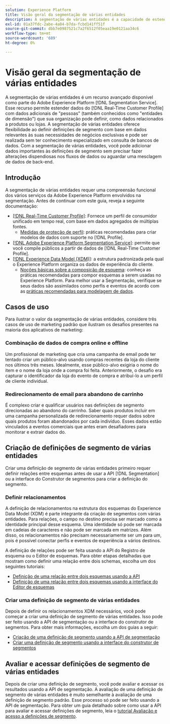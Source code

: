 ```yaml
---
solution: Experience Platform
title: Visão geral da segmentação de várias entidades
description: A segmentação de várias entidades é a capacidade de estender dados do Perfil com dados adicionais com base em produtos, lojas ou outras classes que não são de perfil. Depois de conectados, os dados de classes adicionais ficam disponíveis como se fossem nativos do esquema de Perfil.
exl-id: 01a37fdc-2abe-4a84-b7da-fcbd141ff51f
source-git-commit: dbb7e0987521c7a2f6512f05eaa19e0121aa34c6
workflow-type: tm+mt
source-wordcount: '689'
ht-degree: 0%

---
```


# Visão geral da segmentação de várias entidades

A segmentação de várias entidades é um recurso avançado disponível como parte do Adobe Experience Platform [!DNL Segmentation Service]. Esse recurso permite estender dados do [!DNL Real-Time Customer Profile] com dados adicionais de &quot;pessoas&quot; (também conhecidos como &quot;entidades de dimensão&quot;) que sua organização pode definir, como dados relacionados a produtos ou lojas. A segmentação de várias entidades oferece flexibilidade ao definir definições de segmento com base em dados relevantes às suas necessidades de negócios exclusivas e pode ser realizada sem ter conhecimento especializado em consulta de bancos de dados. Com a segmentação de várias entidades, você pode adicionar dados importantes às definições de segmento sem precisar fazer alterações dispendiosas nos fluxos de dados ou aguardar uma mesclagem de dados de back-end.

## Introdução

A segmentação de várias entidades requer uma compreensão funcional dos vários serviços da Adobe Experience Platform envolvidos na segmentação. Antes de continuar com este guia, reveja a seguinte documentação:

* [[!DNL Real-Time Customer Profile]](../profile/home.md): Fornece um perfil de consumidor unificado em tempo real, com base em dados agregados de múltiplas fontes.
   * [Medidas de proteção de perfil](../profile/guardrails.md): práticas recomendadas para criar modelos de dados com suporte no [!DNL Profile].
* [[!DNL Adobe Experience Platform Segmentation Service]](./home.md): permite que você compile públicos a partir de dados de [!DNL Real-Time Customer Profile].
* [[!DNL Experience Data Model (XDM)]](../xdm/home.md): a estrutura padronizada pela qual o Experience Platform organiza os dados de experiência do cliente.
   * [Noções básicas sobre a composição de esquema](../xdm/schema/composition.md#union): conheça as práticas recomendadas para compor esquemas a serem usadas no Experience Platform. Para melhor usar a Segmentação, verifique se seus dados são assimilados como perfis e eventos de acordo com as [práticas recomendadas para modelagem de dados](../xdm/schema/best-practices.md).

## Casos de uso

Para ilustrar o valor da segmentação de várias entidades, considere três casos de uso de marketing padrão que ilustram os desafios presentes na maioria dos aplicativos de marketing:

### Combinação de dados de compra online e offline

Um profissional de marketing que cria uma campanha de email pode ter tentado criar um público-alvo usando compras recentes da loja do cliente nos últimos três meses. Idealmente, esse público-alvo exigiria o nome do item e o nome da loja onde a compra foi feita. Anteriormente, o desafio era capturar o identificador da loja do evento de compra e atribuí-lo a um perfil de cliente individual.

### Redirecionamento de email para abandono de carrinho

É complexo criar e qualificar usuários nas definições de segmento direcionadas ao abandono do carrinho. Saber quais produtos incluir em uma campanha personalizada de redirecionamento requer dados sobre quais produtos foram abandonados por cada indivíduo. Esses dados estão vinculados a eventos comerciais que antes eram desafiadores para monitorar e extrair dados do.

## Criação de definições de segmento de várias entidades

Criar uma definição de segmento de várias entidades primeiro requer definir relações entre esquemas antes de usar a API [!DNL Segmentation] ou a interface do Construtor de segmentos para criar a definição do segmento.

### Definir relacionamentos

A definição de relacionamentos na estrutura dos esquemas do Experience Data Model (XDM) é parte integrante da criação de segmentos com várias entidades. Para relações, o campo no destino precisa ser marcado como a identidade principal desse esquema. Uma identidade só pode ser marcada em cadeias de caracteres e não pode ser marcada em matrizes. Além disso, os relacionamentos não precisam necessariamente ser um para um, pois é possível conectar perfis e eventos de experiência a vários destinos.

A definição de relações pode ser feita usando a API do Registro de esquema ou o Editor de esquemas. Para obter etapas detalhadas que mostram como definir uma relação entre dois schemas, escolha um dos seguintes tutoriais:

* [Definição de uma relação entre dois esquemas usando a API](../xdm/tutorials/relationship-api.md)
* [Definição de uma relação entre dois esquemas usando a interface do Editor de esquemas](../xdm/tutorials/relationship-ui.md)

### Criar uma definição de segmento de várias entidades

Depois de definir os relacionamentos XDM necessários, você pode começar a criar uma definição de segmento de várias entidades. Isso pode ser feito usando a API de segmentação ou a interface do construtor de segmentos. Para obter mais informações, escolha um dos guias a seguir:

* [Criação de uma definição de segmento usando a API de segmentação](./tutorials/create-a-segment.md)
* [Criar uma definição de segmento usando a interface do construtor de segmentos](./ui/overview.md)

## Avaliar e acessar definições de segmento de várias entidades

Depois de criar uma definição de segmento, você pode avaliar e acessar os resultados usando a API de segmentação. A avaliação de uma definição de segmento de várias entidades é muito semelhante à avaliação de uma definição de segmento padrão. Esse processo só pode ser feito usando a API de segmentação. Para obter um guia detalhado sobre como usar a API para avaliar e acessar definições de segmento, leia o [tutorial Avaliação e acesso a definições de segmento](./tutorials/evaluate-a-segment.md).
